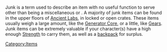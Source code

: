 Junk is a term used to describe an item with no useful function to serve
other than being a miscellaneous or [](Trade_Goods.md). A majority of junk items can be found in
the upper floors of [Ancient Labs](Ancient_Labs.md "wikilink"), in locked
or open crates. These items usually weigh a large amount, like the
[Generator Core](Generator_Core.md "wikilink"), or a little, like
[Gears](Gears.md "wikilink"). Junk items can be extremely valuable if your
character(s) have a high enough [Strength](Strength.md "wikilink") to carry
them, as well as a [backpack](Backpacks.md "wikilink") for surplus.

[Category:Items](Category:Items "wikilink")